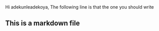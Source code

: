 ##
Hi adekunleadekoya,
The following line is that the one you should write

## This is a markdown file
